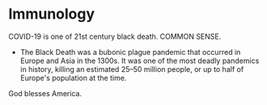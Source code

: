 # Immunology

COVID-19 is one of 21st century black death. COMMON SENSE.

- The Black Death was a bubonic plague pandemic that occurred in Europe and Asia in the 1300s. It was one of the most deadly pandemics in history, killing an estimated 25–50 million people, or up to half of Europe's population at the time. 

God blesses America.
